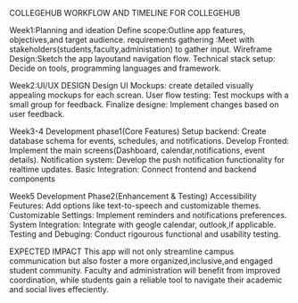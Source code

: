 COLLEGEHUB
WORKFLOW AND TIMELINE FOR COLLEGEHUB

Week1:Planning and ideation
Define scope:Outline app features, objectives,and target audience.
requirements gathering :Meet with stakeholders(students,faculty,administation) to gather input.
Wireframe Design:Sketch the app layoutand navigation flow.
Technical stack setup: Decide on tools, programming languages and framework.

Week2:UI/UX DESIGN
Design UI Mockups: create detailed visually appealing mockups for each screan.
User flow testing: Test mockups with a small group for feedback.
Finalize designe: Implement changes based on user feedback.

Week3-4 Development phase1(Core Features)
Setup backend: Create database schema for events, schedules, and notifications.
Develop Fronted: Implement the main screens(Dashboard, calendar,notifications, event details).
Notification system: Develop the push notification functionality for realtime updates.
Basic Integration: Connect frontend and backend components

Week5 Development Phase2(Enhancement & Testing)
Accessibility Feutures: Add options like text-to-speech and customizable themes.
Customizable Settings: Implement reminders and notifications preferences.
System Integration: Integrate with geogle calendar, outlook,if applicable.
Testing and Debuging: Conduct rigourous functional and usability testing.

EXPECTED IMPACT
This app will not only streamline campus communication but also foster a more organized,inclusive,and engaged student community. Faculty and administration will benefit from improved coordination, while students gain a reliable tool to navigate their academic and social lives effeciently.
